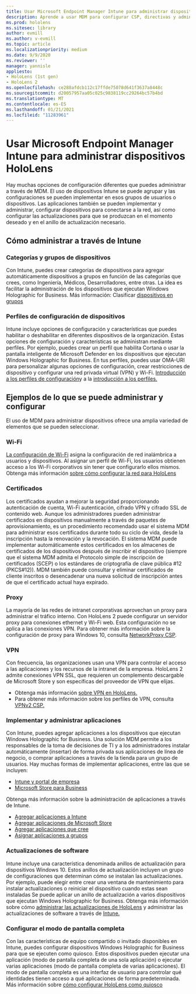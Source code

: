 ```yaml
---
title: Usar Microsoft Endpoint Manager Intune para administrar dispositivos HoloLens
description: Aprende a usar MDM para configurar CSP, directivas y administrar dispositivos de realidad mixta de HoloLens a escala con Intune.
ms.prod: hololens
ms.sitesec: library
author: evmill
ms.author: v-evmill
ms.topic: article
ms.localizationpriority: medium
ms.date: 9/9/2020
ms.reviewer: ''
manager: yannisle
appliesto:
- HoloLens (1st gen)
- HoloLens 2
ms.openlocfilehash: ce288afdcb112c17ffde75078d641f3637a8448c
ms.sourcegitcommit: d20057957aa05c025c9838119cc29264bc57b4bd
ms.translationtype: MT
ms.contentlocale: es-ES
ms.lasthandoff: 01/21/2021
ms.locfileid: "11283961"
---
```

# Usar Microsoft Endpoint Manager Intune para administrar dispositivos HoloLens

Hay muchas opciones de configuración diferentes que puedes administrar a través de MDM. El uso de dispositivos Intune se puede agrupar y las configuraciones se pueden implementar en esos grupos de usuarios o dispositivos. Las aplicaciones también se pueden implementar y administrar, configurar dispositivos para conectarse a la red, así como configurar las actualizaciones para que se produzcan en el momento deseado y en el anillo de actualización necesario. 

## Cómo administrar a través de Intune

### Categorías y grupos de dispositivos
Con Intune, puedes crear categorías de dispositivos para agregar automáticamente dispositivos a grupos en función de las categorías que crees, como Ingeniería, Médicos, Desarrolladores, entre otras. La idea es facilitar la administración de los dispositivos que ejecutan Windows Holographic for Business.
Más información: Clasificar [dispositivos en grupos](https://docs.microsoft.com/mem/intune/enrollment/device-group-mapping)

### Perfiles de configuración de dispositivos
Intune incluye opciones de configuración y características que puedes habilitar o deshabilitar en diferentes dispositivos de la organización. Estas opciones de configuración y características se administran mediante perfiles. Por ejemplo, puedes crear un perfil que habilita Cortana o usar la pantalla inteligente de Microsoft Defender en los dispositivos que ejecutan Windows Holographic for Business.
En tus perfiles, puedes usar OMA-URI para personalizar algunas opciones de configuración, crear restricciones de dispositivo y configurar una red privada virtual (VPN) y Wi-Fi.
[Introducción a los perfiles de configuración](https://docs.microsoft.com/mem/intune/configuration/device-profiles)y a la [introducción a los perfiles.](https://docs.microsoft.com/mem/intune/configuration/device-profile-create)

## Ejemplos de lo que se puede administrar y configurar

El uso de MDM para administrar dispositivos ofrece una amplia variedad de elementos que se pueden seleccionar. 

### Wi-Fi
[La configuración de Wi-Fi](https://docs.microsoft.com/mem/intune/configuration/wi-fi-settings-configure) asigna la configuración de red inalámbrica a usuarios y dispositivos. Al asignar un perfil de Wi-Fi, los usuarios obtienen acceso a los Wi-Fi corporativos sin tener que configurarlo ellos mismos.
Obtenga más información [sobre cómo configurar la red para HoloLens](hololens-commercial-infrastructure.md)

### Certificados
Los certificados ayudan a mejorar la seguridad proporcionando autenticación de cuenta, Wi-Fi autenticación, cifrado VPN y cifrado SSL de contenido web. Aunque los administradores pueden administrar certificados en dispositivos manualmente a través de paquetes de aprovisionamiento, es un procedimiento recomendado usar el sistema MDM para administrar esos certificados durante todo su ciclo de vida, desde la inscripción hasta la renovación y la revocación. El sistema MDM puede implementar automáticamente estos certificados en los almacenes de certificados de los dispositivos después de inscribir el dispositivo (siempre que el sistema MDM admita el Protocolo simple de inscripción de certificados (SCEP) o los estándares de criptografía de clave pública #12 (PKCS#12)). MDM también puede consultar y eliminar certificados de cliente inscritos o desencadenar una nueva solicitud de inscripción antes de que el certificado actual haya expirado. 

### Proxy
La mayoría de las redes de intranet corporativas aprovechan un proxy para administrar el tráfico interno. Con HoloLens 2 puede configurar un servidor proxy para conexiones ethernet y Wi-Fi web. Esta configuración no se aplica a las conexiones VPN. Para obtener más información sobre la configuración de proxy para Windows 10, consulta [NetworkProxy CSP](https://docs.microsoft.com/windows/client-management/mdm/networkproxy-csp).

### VPN
Con frecuencia, las organizaciones usan una VPN para controlar el acceso a las aplicaciones y los recursos de la intranet de la empresa. HoloLens 2 admite conexiones VPN SSL, que requieren un complemento descargable de Microsoft Store y son específicas del proveedor de VPN que elijas. 
- Obtenga más información [sobre VPN en HoloLens.](hololens-network.md#vpn)
- Para obtener más información sobre los perfiles de VPN, consulta [VPNv2 CSP.](https://docs.microsoft.com/windows/client-management/mdm/vpnv2-csp)

### Implementar y administrar aplicaciones
Con Intune, puedes agregar aplicaciones a los dispositivos que ejecutan Windows Holographic for Business. Una solución MDM permite a los responsables de la toma de decisiones de TI y a los administradores instalar automáticamente (insertar) de forma privada sus aplicaciones de línea de negocio, o comprar aplicaciones a través de la tienda para un grupo de usuarios. Hay muchas formas de implementar aplicaciones, entre las que se incluyen:
-   [Intune y portal de empresa]( app-deploy-intune.md)
-   [Microsoft Store para Business]( app-deploy-store-business.md)

Obtenga más información sobre la administración de aplicaciones a través de Intune.
-   [Agregar aplicaciones a Intune](https://docs.microsoft.com/mem/intune/apps/apps-add)
-   [Agregar aplicaciones de Microsoft Store](https://docs.microsoft.com/mem/intune/apps/store-apps-windows)
-   [Agregar aplicaciones que cree](https://docs.microsoft.com/mem/intune/apps/lob-apps-windows)
- [Asignar aplicaciones a grupos](https://docs.microsoft.com/mem/intune/apps/apps-deploy)

### Actualizaciones de software
Intune incluye una característica denominada anillos de actualización para dispositivos Windows 10. Estos anillos de actualización incluyen un grupo de configuraciones que determinan cómo se instalan las actualizaciones. Por ejemplo, puede elegir entre crear una ventana de mantenimiento para instalar actualizaciones o reiniciar el dispositivo cuando estas sean instaladas Se puede aplicar un anillo de actualización a varios dispositivos que ejecutan Windows Holographic for Business.
Obtenga más información sobre cómo [administrar las actualizaciones de HoloLens](hololens-updates.md) y administrar las actualizaciones de software a través de [Intune.](https://docs.microsoft.com/mem/intune/protect/windows-update-for-business-configure)

### Configurar el modo de pantalla completa
Con las características de equipo compartido o invitado disponibles en Intune, puedes configurar dispositivos Windows Holographic for Business para que se ejecuten como quiosco. Estos dispositivos pueden ejecutar una aplicación (modo de pantalla completa de una sola aplicación) o ejecutar varias aplicaciones (modo de pantalla completa de varias aplicaciones). El modo de pantalla completa es una interfaz de usuario para controlar qué identidades tienen acceso a qué aplicaciones de forma predeterminada.
Más información sobre [cómo configurar HoloLens como quiosco]( hololens-kiosk.md)

